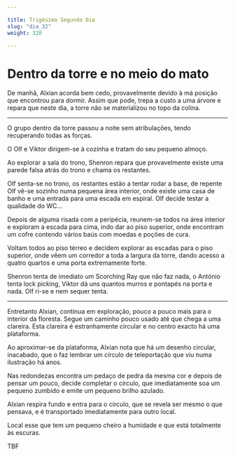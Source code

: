 ```yaml
---

title: Trigésimo Segundo Dia
slug: "dia_32"
weight: 320

---
```


# Dentro da torre e no meio do mato

De manhã, Alxian acorda bem cedo, provavelmente devido à má posição que encontrou para dormir. Assim que pode, trepa a custo a uma árvore e repara que neste dia, a torre não se materializou no topo da colina.

---

O grupo dentro da torre passou a noite sem atribulações, tendo recuperando todas as forças.

O Olf e Viktor dirigem-se à cozinha e tratam do seu pequeno almoço.

Ao explorar a sala do trono, Shenron repara que provavelmente existe uma parede falsa atrás do trono e chama os restantes.

Olf senta-se no trono, os restantes estão a tentar rodar a base, de repente Olf vê-se sozinho numa pequena área interior, onde existe uma casa de banho e uma entrada para uma escada em espiral. Olf decide testar a qualidade do WC...

Depois de alguma risada com a peripécia, reunem-se todos na área interior e exploram a escada para cima, indo dar ao piso superior, onde encontram um cofre contendo vários baús com moedas e poções de cura.

Voltam todos ao piso térreo e decidem explorar as escadas para o piso superior, onde vêem um corredor a toda a largura da torre, dando acesso a quatro quartos e uma porta extremamente forte.

Shenron tenta de imediato um Scorching Ray que não faz nada, o António tenta lock picking, Viktor dá uns quantos murros e pontapés na porta e nada. Olf ri-se e nem sequer tenta.

---

Entretanto Alxian, continua em exploração, pouco a pouco mais para o interior da floresta. Segue um caminho pouco usado até que chega a uma clareira. Esta clareira é estranhamente circular e no centro exacto há uma plataforma.

Ao aproximar-se da plataforma, Alxian nota que há um desenho circular, inacabado, que o faz lembrar um círculo de teleportação que viu numa ilustração há anos.

Nas redondezas encontra um pedaço de pedra da mesma cor e depois de pensar um pouco, decide completar o círculo, que imediatamente soa um pequeno zumbido e emite um pequeno brilho azulado.

Alxian respira fundo e entra para o círculo, que se revela ser mesmo o que pensava, e é transportado imediatamente para outro local.

Local esse que tem um pequeno cheiro a humidade e que está totalmente às escuras.




TBF